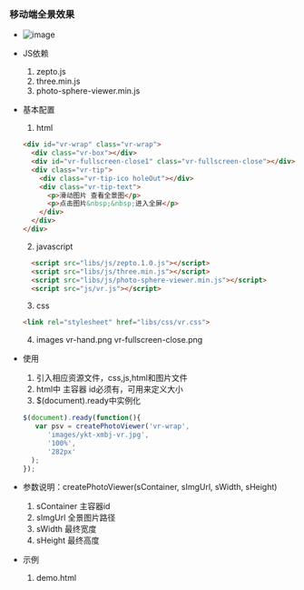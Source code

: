 ### 移动端全景效果
  * ![image](https://github.com/highmind/Study/raw/master/preview-img/vr-mobile-pic.png)
  * JS依赖

    1. zepto.js
    2. three.min.js
    3. photo-sphere-viewer.min.js

  * 基本配置
    1. html
      ``` html
      <div id="vr-wrap" class="vr-wrap">
        <div class="vr-box"></div>
        <div id="vr-fullscreen-close1" class="vr-fullscreen-close"></div>
        <div class="vr-tip">
          <div class="vr-tip-ico holeOut"></div>
          <div class="vr-tip-text">
            <p>滑动图片 查看全景图</p>
            <p>点击图片&nbsp;&nbsp;进入全屏</p>
          </div>
        </div>
      </div>
      ```
    
    2. javascript
      ``` html
        <script src="libs/js/zepto.1.0.js"></script>
        <script src="libs/js/three.min.js"></script>
        <script src="libs/js/photo-sphere-viewer.min.js"></script>
        <script src="js/vr.js"></script>
      ```
    3. css
      ``` html
      <link rel="stylesheet" href="libs/css/vr.css">
      ```
    4. images
      vr-hand.png
      vr-fullscreen-close.png

  * 使用
    1. 引入相应资源文件，css,js,html和图片文件
    2. html中 主容器 id必须有，可用来定义大小
    3. $(document).ready中实例化
    ``` javascript
    $(document).ready(function(){
       var psv = createPhotoViewer('vr-wrap', 
          'images/ykt-xmbj-vr.jpg', 
          '100%',
          '282px'
      );
    }); 
    ```
  * 参数说明：createPhotoViewer(sContainer, sImgUrl, sWidth, sHeight)
    1. sContainer 主容器id
    2. sImgUrl    全景图片路径
    3. sWidth     最终宽度
    4. sHeight    最终高度
    
  * 示例
    1. demo.html
